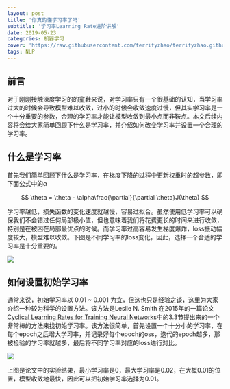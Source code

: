 ```yaml
---
layout: post
title: '你真的懂学习率了吗'
subtitle: '学习率Learning Rate进阶讲解'
date: 2019-05-23
categories: 机器学习
cover: 'https://raw.githubusercontent.com/terrifyzhao/terrifyzhao.github.io/master/assets/img/2019-05-20-%E6%96%87%E6%9C%AC%E5%8C%B9%E9%85%8D%E6%A8%A1%E5%9E%8B%E4%B9%8BESIM/cover.jpg'
tags: NLP
---
```


## **前言**
对于刚刚接触深度学习的的童鞋来说，对学习率只有一个很基础的认知，当学习率过大的时候会导致模型难以收敛，过小的时候会收敛速度过慢，但其实学习率是一个十分重要的参数，合理的学习率才能让模型收敛到最小点而非鞍点。本文后续内容将会给大家简单回顾下什么是学习率，并介绍如何改变学习率并设置一个合理的学习率。

## **什么是学习率**
首先我们简单回顾下什么是学习率，在梯度下降的过程中更新权重时的超参数，即下面公式中的$\alpha$

$$
\theta = \theta - \alpha\frac{\partial}{\partial \theta}J(\theta)
$$

学习率越低，损失函数的变化速度就越慢，容易过拟合。虽然使用低学习率可以确保我们不会错过任何局部极小值，但也意味着我们将花费更长的时间来进行收敛，特别是在被困在局部最优点的时候。而学习率过高容易发生梯度爆炸，loss振动幅度较大，模型难以收敛。下图是不同学习率的loss变化，因此，选择一个合适的学习率是十分重要的。

![](https://raw.githubusercontent.com/terrifyzhao/terrifyzhao.github.io/master/assets/img/2019-05-23-%E5%AD%A6%E4%B9%A0%E7%8E%87Learning%20rate/pic1.jpg)

## **如何设置初始学习率**
通常来说，初始学习率以 0.01 ~ 0.001 为宜，但这也只是经验之谈，这里为大家介绍一种较为科学的设置方法。该方法是Leslie N. Smith 在2015年的一篇论文[Cyclical Learning Rates for Training Neural Networks](https://link.jianshu.com/?t=https://arxiv.org/abs/1506.01186)中的3.3节提出来的一个非常棒的方法来找初始学习率。该方法很简单，首先设置一个十分小的学习率，在每个epoch之后增大学习率，并记录好每个epoch的oss，迭代的epoch越多，那被检验的学习率就越多，最后将不同学习率对应的loss进行对比。

![](https://raw.githubusercontent.com/terrifyzhao/terrifyzhao.github.io/master/assets/img/2019-05-23-%E5%AD%A6%E4%B9%A0%E7%8E%87Learning%20rate/pic2.jpg)

上图是论文中的实验结果，最小学习率是0，最大学习率是0.02，在大概0.01的位置，模型收敛地最快，因此可以把初始学习率选择为0.01。